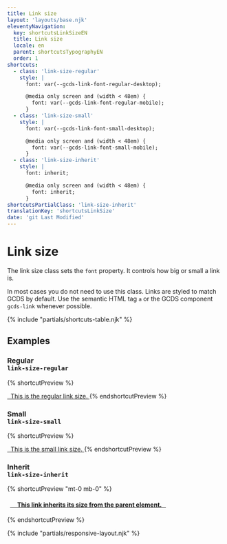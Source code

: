 ```yaml
---
title: Link size
layout: 'layouts/base.njk'
eleventyNavigation:
  key: shortcutsLinkSizeEN
  title: Link size
  locale: en
  parent: shortcutsTypographyEN
  order: 1
shortcuts:
  - class: 'link-size-regular'
    style: |
      font: var(--gcds-link-font-regular-desktop);

      @media only screen and (width < 48em) {
        font: var(--gcds-link-font-regular-mobile);
      }
  - class: 'link-size-small'
    style: |
      font: var(--gcds-link-font-small-desktop);

      @media only screen and (width < 48em) {
        font: var(--gcds-link-font-small-mobile);
      }
  - class: 'link-size-inherit'
    style: |
      font: inherit;

      @media only screen and (width < 48em) {
        font: inherit;
      }
shortcutsPartialClass: 'link-size-inherit'
translationKey: 'shortcutsLinkSize'
date: 'git Last Modified'
---
```


# Link size

The link size class sets the `font` property. It controls how big or small a link is.

<gcds-notice type="warning" notice-title-tag="h2" notice-title="Use with caution">
  <gcds-text>In most cases you do not need to use this class. Links are <gcds-link href="{{ links.link }}">styled to match GCDS by default</gcds-link>. Use the semantic HTML tag <code>a</code> or the GCDS component <code>gcds-link</code> whenever possible.</gcds-text>
</gcds-notice>

{% include "partials/shortcuts-table.njk" %}

## Examples

### Regular<br/>`link-size-regular`

{% shortcutPreview %}

<a href="#" class="link-size-regular">
  This is the regular link size.
</a>
{% endshortcutPreview %}

### Small<br/>`link-size-small`

{% shortcutPreview %}

<a href="#" class="link-size-small">
  This is the small link size.
</a>
{% endshortcutPreview %}

### Inherit<br/>`link-size-inherit`

{% shortcutPreview "mt-0 mb-0" %}

<h4>
  <a href="#" class="link-size-inherit">
    This link inherits its size from the parent element.
  </a>
</h4>
{% endshortcutPreview %}

{% include "partials/responsive-layout.njk" %}
